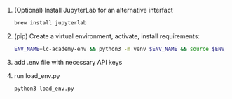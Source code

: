 

1. (Optional) Install JupyterLab for an alternative interfact
    ```bash
    brew install jupyterlab
    ```   
2. (pip) Create a virtual environment, activate, install requirements:

    ```bash
    ENV_NAME=lc-academy-env && python3 -m venv $ENV_NAME && source $ENV_NAME/bin/activate && pip install -r requirements.txt
    ```
3. add .env file with necessary API keys 
4. run load_env.py 
    ```python 
    python3 load_env.py
    ```
